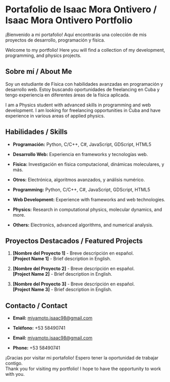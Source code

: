 # Portafolio de Isaac Mora Ontivero / Isaac Mora Ontivero Portfolio

¡Bienvenido a mi portafolio! Aquí encontrarás una colección de mis proyectos de desarrollo, programación y física.

Welcome to my portfolio! Here you will find a collection of my development, programming, and physics projects.

## Sobre mí / About Me

Soy un estudiante de Física con habilidades avanzadas en programación y desarrollo web. Estoy buscando oportunidades de freelancing en Cuba y tengo experiencia en diferentes áreas de la física aplicada.

I am a Physics student with advanced skills in programming and web development. I am looking for freelancing opportunities in Cuba and have experience in various areas of applied physics.

## Habilidades / Skills

- **Programación:** Python, C/C++, C#, JavaScript, GDScript, HTML5
- **Desarrollo Web:** Experiencia en frameworks y tecnologías web.
- **Física:** Investigación en física computacional, dinámicas moleculares, y más.
- **Otros:** Electrónica, algoritmos avanzados, y análisis numérico.

- **Programming:** Python, C/C++, C#, JavaScript, GDScript, HTML5
- **Web Development:** Experience with frameworks and web technologies.
- **Physics:** Research in computational physics, molecular dynamics, and more.
- **Others:** Electronics, advanced algorithms, and numerical analysis.

## Proyectos Destacados / Featured Projects

1. **[Nombre del Proyecto 1]** - Breve descripción en español.  
   **[Project Name 1]** - Brief description in English.

2. **[Nombre del Proyecto 2]** - Breve descripción en español.  
   **[Project Name 2]** - Brief description in English.

3. **[Nombre del Proyecto 3]** - Breve descripción en español.  
   **[Project Name 3]** - Brief description in English.

## Contacto / Contact

- **Email:** miyamoto.isaac98@gmail.com
- **Teléfono:** +53 58490741

- **Email:** miyamoto.isaac98@gmail.com
- **Phone:** +53 58490741

¡Gracias por visitar mi portafolio! Espero tener la oportunidad de trabajar contigo.  
Thank you for visiting my portfolio! I hope to have the opportunity to work with you.
